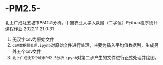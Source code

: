 # -PM2.5-
北上广成沈五城市PM2.5分析。中国农业大学大数据（二学位）Python程序设计课程作业 2022.11.21 0:31
1. 无汉字csv为原始文件
2. `CSV数据预处理.ipynb`对原始文件进行处理，主要为插入平均值数据列，生成另外五个csv文件
3. `北上广成沈五个城市PM2.5分析.ipynb`对第二步产生的文件进行正式处理并绘图。
